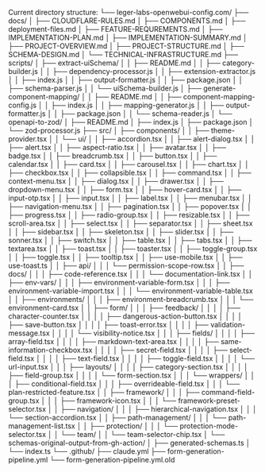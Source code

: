 Current directory structure:
└── leger-labs-openwebui-config.com/
    ├── docs/
    │   ├── CLOUDFLARE-RULES.md
    │   ├── COMPONENTS.md
    │   ├── deployment-files.md
    │   ├── FEATURE-REQUREMENTS.md
    │   ├── IMPLEMENTATION-PLAN.md
    │   ├── IMPLEMENTATION-SUMMARY.md
    │   ├── PROJECT-OVERVIEW.md
    │   ├── PROJECT-STRUCTURE.md
    │   ├── SCHEMA-DESIGN.md
    │   └── TECHNICAL-INFRASTRUCTURE.md
    ├── scripts/
    │   ├── extract-uiSchema/
    │   │   ├── README.md
    │   │   ├── category-builder.js
    │   │   ├── dependency-processor.js
    │   │   ├── extension-extractor.js
    │   │   ├── index.js
    │   │   ├── output-formatter.js
    │   │   ├── package.json
    │   │   ├── schema-parser.js
    │   │   └── uiSchema-builder.js
    │   ├── generate-component-mapping/
    │   │   ├── README.md
    │   │   ├── component-mapping-config.js
    │   │   ├── index.js
    │   │   ├── mapping-generator.js
    │   │   ├── output-formatter.js
    │   │   ├── package.json
    │   │   └── schema-reader.js
    │   └── openapi-to-zod/
    │       ├── README.md
    │       ├── index.js
    │       ├── package.json
    │       └── zod-processor.js
    ├── src/
    │   ├── components/
    │   │   ├── theme-provider.tsx
    │   │   └── ui/
    │   │       ├── accordion.tsx
    │   │       ├── alert-dialog.tsx
    │   │       ├── alert.tsx
    │   │       ├── aspect-ratio.tsx
    │   │       ├── avatar.tsx
    │   │       ├── badge.tsx
    │   │       ├── breadcrumb.tsx
    │   │       ├── button.tsx
    │   │       ├── calendar.tsx
    │   │       ├── card.tsx
    │   │       ├── carousel.tsx
    │   │       ├── chart.tsx
    │   │       ├── checkbox.tsx
    │   │       ├── collapsible.tsx
    │   │       ├── command.tsx
    │   │       ├── context-menu.tsx
    │   │       ├── dialog.tsx
    │   │       ├── drawer.tsx
    │   │       ├── dropdown-menu.tsx
    │   │       ├── form.tsx
    │   │       ├── hover-card.tsx
    │   │       ├── input-otp.tsx
    │   │       ├── input.tsx
    │   │       ├── label.tsx
    │   │       ├── menubar.tsx
    │   │       ├── navigation-menu.tsx
    │   │       ├── pagination.tsx
    │   │       ├── popover.tsx
    │   │       ├── progress.tsx
    │   │       ├── radio-group.tsx
    │   │       ├── resizable.tsx
    │   │       ├── scroll-area.tsx
    │   │       ├── select.tsx
    │   │       ├── separator.tsx
    │   │       ├── sheet.tsx
    │   │       ├── sidebar.tsx
    │   │       ├── skeleton.tsx
    │   │       ├── slider.tsx
    │   │       ├── sonner.tsx
    │   │       ├── switch.tsx
    │   │       ├── table.tsx
    │   │       ├── tabs.tsx
    │   │       ├── textarea.tsx
    │   │       ├── toast.tsx
    │   │       ├── toaster.tsx
    │   │       ├── toggle-group.tsx
    │   │       ├── toggle.tsx
    │   │       ├── tooltip.tsx
    │   │       ├── use-mobile.tsx
    │   │       ├── use-toast.ts
    │   │       ├── api/
    │   │       │   └── permission-scope-row.tsx
    │   │       ├── docs/
    │   │       │   ├── code-reference.tsx
    │   │       │   └── documentation-link.tsx
    │   │       ├── env-vars/
    │   │       │   ├── environment-variable-form.tsx
    │   │       │   ├── environment-variable-import.tsx
    │   │       │   └── environment-variable-table.tsx
    │   │       ├── environments/
    │   │       │   ├── environment-breadcrumb.tsx
    │   │       │   └── environment-card.tsx
    │   │       ├── form/
    │   │       │   ├── feedback/
    │   │       │   │   ├── character-counter.tsx
    │   │       │   │   ├── dangerous-action-button.tsx
    │   │       │   │   ├── save-button.tsx
    │   │       │   │   ├── toast-error.tsx
    │   │       │   │   ├── validation-message.tsx
    │   │       │   │   └── visibility-notice.tsx
    │   │       │   ├── fields/
    │   │       │   │   ├── array-field.tsx
    │   │       │   │   ├── markdown-text-area.tsx
    │   │       │   │   ├── same-information-checkbox.tsx
    │   │       │   │   ├── secret-field.tsx
    │   │       │   │   ├── select-field.tsx
    │   │       │   │   ├── text-field.tsx
    │   │       │   │   ├── toggle-field.tsx
    │   │       │   │   └── url-input.tsx
    │   │       │   ├── layouts/
    │   │       │   │   ├── category-section.tsx
    │   │       │   │   ├── field-group.tsx
    │   │       │   │   └── form-section.tsx
    │   │       │   └── wrappers/
    │   │       │       ├── conditional-field.tsx
    │   │       │       ├── overrideable-field.tsx
    │   │       │       └── plan-restricted-feature.tsx
    │   │       ├── framework/
    │   │       │   ├── command-field-group.tsx
    │   │       │   ├── framework-icon.tsx
    │   │       │   └── framework-preset-selector.tsx
    │   │       ├── navigation/
    │   │       │   ├── hierarchical-navigation.tsx
    │   │       │   └── section-accordion.tsx
    │   │       ├── path-management/
    │   │       │   └── path-management-list.tsx
    │   │       ├── protection/
    │   │       │   └── protection-mode-selector.tsx
    │   │       └── team/
    │   │           └── team-selector-chip.tsx
    │   └── schemas-original-output-from-gh-action/
    │       ├── generated-schemas.ts
    │       └── index.ts
    └── .github/
        ├── claude.yml
        ├── form-generation-pipeline.yml
        └── form-generation-pipeline.yml.old
